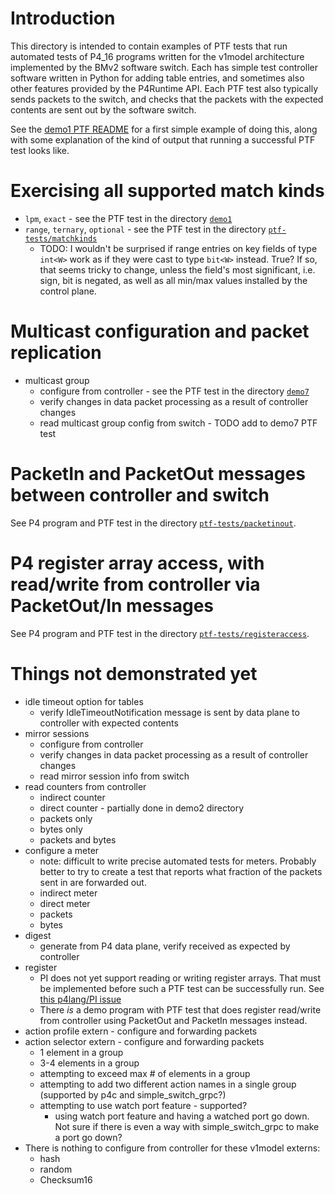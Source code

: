 # Introduction

This directory is intended to contain examples of PTF tests that run
automated tests of P4_16 programs written for the v1model architecture
implemented by the BMv2 software switch.  Each has simple test
controller software written in Python for adding table entries, and
sometimes also other features provided by the P4Runtime API.  Each PTF
test also typically sends packets to the switch, and checks that the
packets with the expected contents are sent out by the software
switch.

See the [demo1 PTF README](../demo1/README-ptf.md) for a first simple
example of doing this, along with some explanation of the kind of
output that running a successful PTF test looks like.


# Exercising all supported match kinds

+ `lpm`, `exact` - see the PTF test in the directory
  [`demo1`](../demo1/README-ptf.md)
+ `range`, `ternary`, `optional` - see the PTF test in the directory
  [`ptf-tests/matchkinds`](matchkinds)
  + TODO: I wouldn't be surprised if range entries on key fields of
    type `int<W>` work as if they were cast to type `bit<W>` instead.
    True?  If so, that seems tricky to change, unless the field's most
    significant, i.e. sign, bit is negated, as well as all min/max
    values installed by the control plane.


# Multicast configuration and packet replication

+ multicast group
  + configure from controller - see the PTF test in the directory
    [`demo7`](../demo7)
  + verify changes in data packet processing as a result of controller changes
  + read multicast group config from switch - TODO add to demo7 PTF test


# PacketIn and PacketOut messages between controller and switch

See P4 program and PTF test in the directory
[`ptf-tests/packetinout`](packetintout/).


# P4 register array access, with read/write from controller via PacketOut/In messages

See P4 program and PTF test in the directory
[`ptf-tests/registeraccess`](registeraccess/).


# Things not demonstrated yet

+ idle timeout option for tables
  + verify IdleTimeoutNotification message is sent by data plane to
    controller with expected contents
+ mirror sessions
  + configure from controller
  + verify changes in data packet processing as a result of controller changes
  + read mirror session info from switch
+ read counters from controller
  + indirect counter
  + direct counter - partially done in demo2 directory
  + packets only
  + bytes only
  + packets and bytes
+ configure a meter
  + note: difficult to write precise automated tests for meters.
    Probably better to try to create a test that reports what fraction
    of the packets sent in are forwarded out.
  + indirect meter
  + direct meter
  + packets
  + bytes
+ digest
  + generate from P4 data plane, verify received as expected by controller
+ register
  + PI does not yet support reading or writing register arrays.  That
    must be implemented before such a PTF test can be successfully run.
    See [this p4lang/PI issue](https://github.com/p4lang/PI/issues/376)
  + There _is_ a demo program with PTF test that does register read/write
    from controller using PacketOut and PacketIn messages instead.
+ action profile extern - configure and forwarding packets
+ action selector extern - configure and forwarding packets
  + 1 element in a group
  + 3-4 elements in a group
  + attempting to exceed max # of elements in a group
  + attempting to add two different action names in a single group
    (supported by p4c and simple_switch_grpc?)
  + attempting to use watch port feature - supported?
    + using watch port feature and having a watched port go down.  Not
      sure if there is even a way with simple_switch_grpc to make a
      port go down?
+ There is nothing to configure from controller for these v1model externs:
  + hash
  + random
  + Checksum16
